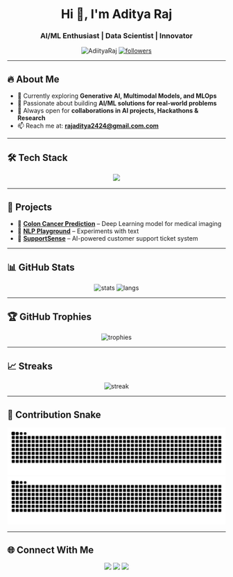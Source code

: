 <!-- Header Section -->
<h1 align="center">Hi 👋, I'm Aditya Raj</h1>
<h3 align="center">AI/ML Enthusiast | Data Scientist | Innovator</h3>

<p align="center">
  <img src="https://komarev.com/ghpvc/?username=AdiityaRaj&label=Profile%20Views&color=0e75b6&style=flat" alt="AdiityaRaj" />
  <a href="https://github.com/AdiityaRaj?tab=followers">
    <img src="https://img.shields.io/github/followers/AdiityaRaj?label=Followers&style=social" alt="followers"/>
  </a>
</p>

---

## 🔥 About Me
- 🌱 Currently exploring **Generative AI, Multimodal Models, and MLOps**  
- 🤖 Passionate about building **AI/ML solutions for real-world problems**  
- 🎯 Always open for **collaborations in AI projects, Hackathons & Research**  
- 📫 Reach me at: **rajaditya2424@gmail.com.com**

---

## 🛠 Tech Stack
<p align="center">
  <img src="https://skillicons.dev/icons?i=python,tensorflow,pytorch,sklearn,fastapi,docker,aws,gcp,git,github,html,css,js,react,postgres" />
</p>

---

## 🚀 Projects
- 🔬 **[Colon Cancer Prediction](https://huggingface.co/spaces/gguprojec/colon-cancer-app)** – Deep Learning model for medical imaging  
- 🧠 **[NLP Playground](https://nlp-play.streamlit.app/)** – Experiments with text
- 🤝 **[SupportSense](https://github.com/AdiityaRaj/SupportSense)** – AI-powered customer support ticket system  

---

## 📊 GitHub Stats
<p align="center">
  <img src="https://github-readme-stats.vercel.app/api?username=AdiityaRaj&show_icons=true&theme=radical" alt="stats" height="180"/>
  <img src="https://github-readme-stats.vercel.app/api/top-langs/?username=AdiityaRaj&layout=compact&theme=radical" alt="langs" height="180"/>
</p>

---

## 🏆 GitHub Trophies
<p align="center">
  <img src="https://github-profile-trophy.vercel.app/?username=AdiityaRaj&theme=radical&no-frame=true&row=1&column=7" alt="trophies"/>
</p>

---

## 📈 Streaks
<p align="center">
  <img src="https://streak-stats.demolab.com/?user=AdiityaRaj&theme=radical" alt="streak"/>
</p>

---

## 🐍 Contribution Snake
![GitHub Snake Light](https://raw.githubusercontent.com/AdiityaRaj/AdiityaRaj/output/github-contribution-grid-snake.svg#gh-light-mode-only)
![GitHub Snake Dark](https://raw.githubusercontent.com/AdiityaRaj/AdiityaRaj/output/github-contribution-grid-snake-dark.svg#gh-dark-mode-only)

---

## 🌐 Connect With Me
<p align="center">
  <a href="https://www.linkedin.com/in/aditya-raj-1b4724235/" target="_blank"><img src="https://skillicons.dev/icons?i=linkedin" /></a>
  <a href="https://instagram.com/adiitya_raj" target="_blank"><img src="https://skillicons.dev/icons?i=instagram" /></a>
  <a href="mailto:rajaditya2424@gmail.com" target="_blank"><img src="https://skillicons.dev/icons?i=gmail" /></a>
</p>




